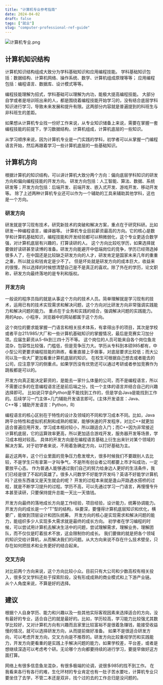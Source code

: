 ```yaml
---
title: "计算机专业参考指南"
date: 2024-04-02
draft: false
tags: ["就业"]
slug: "computer-professional-ref-guide"
---
```


![计算机专业.png](/posts/annex/images/essays/计算机专业.png)

## 计算机知识结构
计算机知识结构组成大致分为学科基础知识和应用编程技能。
学科基础知识包括：数据结构、计算机网络、操作系统、数学、计算机组成原理等等；
应用编程包括：编程语言、数据库、设计模式等等。

编程技能理解为招式，学科基础可以理解为内功，能极大提高编程技能。
大部分自学或者是培训班出来的人，都是围绕着编程技能开始学习的，没有结合底层学科知识进行学习，导致未来发展和提升有限。这两部分内容就是普遍提到的科班生与非科班生的差距。

如果想从计算机专业找一份好工作来说，从专业知识储备上来说，需要在掌握一套编程技能的前提下，学习数据结构，计算机组成，计算机底层的一些知识。

从学习顺序来说，因为计算机专业是一门实践的学科，初学者可以从掌握一门编程语言开始，然后再跟着学习一些计算机底层的一些基础知识。

## 计算机方向
根据计算机的知识结构，可以讲计算机大致分两个方向：偏向底层学科知识的研发方向和偏向编程技能的开发方向。
研发方向包括：人工智能、算法、数据、系统研发等；开发方向包括：后端开发、前端开发、嵌入式开发、游戏开发、移动开发等。
除了上述两种计算机专业还可以作为一个辅助的工具来辅助其他学科，这也是一个方向。

### 研发方向
研发就是学习现有技术，研究新技术的突破和解决方案，重点在于研究科研。比如研发一种编程语言，编译器等。
计算机专业目前薪资最高的方向。它的核心是数学和计算机基础知识，编程技能和开发经验都可以稍微弱化，这个专业更适合数学强，对计算机底层有兴趣的，打算读研的人。
这个方向比较吃学历，如果选择就要做好读研甚至读博的准备。研发方向能避开中低端岗位的竞争，学历已经筛选掉很多人了，在中国还是比较缺乏研发方向的人才，研发肯定是国家未来几年的重重之重，所以就业和钱肯定是少不了。
但是坏处就是研发方向的成本巨大，收益来的很慢，所以选择的时候想清楚自己是不是真正的喜欢。除了外在的学历，论文职称，研发方向最终落地的是专利和版权。

### 开发方向
一般说的程序员指的就是从事这个方向的技术人员。简单理解就是学习现有的技术，运用已有的技术实现需求和解决问题，这个方向对比研发方向非常强调实践能力和解决问题的能力。
重点在于业务和实践的结合，强调解决问题的实践能力。用的App，小程序，浏览器中的网站都属于这个方向。

这个岗位的要求能掌握一门语言和相关技术体系，有拿得出手的项目，其次是学校或者平台211/985/大厂和一些计算机基础知识的掌握情况，最后是竞赛实习加分项。应届生薪资从5-6k到三四十万不等。
这个岗位的人员可能来自各个岗位鱼龙混杂，包容性比较强，门槛低，但是竞争压力大。学历从专科到本硕985都有，中小型公司更要求编程技能的熟练，看重直接上手做事，对底层要求比较低；而大公司以及一些大厂更加看重计算机底层的知识。
在校生可根据自己想去或者能去的公司，应注意学习的侧重点。如果学历没有优势还可以通过考研或者参加竞赛作为跳板都是可以的。

开发方向真正能决定薪资的，是能去一家什么体量的公司，而不是编程语言，所以不需要过多的在意编程语言还是前后端之分。找一个主体的语言并结合自己的兴趣选择即可。
比如说只学会Python是不能找到工作的，但是学会Java是能找到工作的。后续学习一门主体+几门辅助开发语言即可。(主体开发语言：Java、C++等；辅助开发语言：Python，R)

编程语言的核心区别在于特性的设计及领域的不同和学习成本不同。比如，Java跨平台特性和虚拟机机制和成熟的框架，能够快速的开发程序，对比C++就更加适合普遍应用开发，学习成本相对较小，所以跟适合入门；而C++因为非常接近计算机底层，它的运算效率更高，所以更加适合游戏开发，服务器开发等场景，学习成本相对较高。
具体的开发方向是在编程语言基础上衍生出来针对某个领域的解决方案。对于初学者来说，不用着急确定方向，以打好基础为主。

最近这两年，这个行业里面的竞争压力愈发增大，很多时候我们不要跟别人去比较，不是学生只有拿第一才叫争气，不是所有创业者公司都要上市才叫成功，一定要放平心态。
作为普通人能够通过我们自己的努力给身边人更好的生活条件，我们已经是很了不起的英雄了。很多人问数学不好能学开发吗？英语不好能学计算机吗？这些东西谁又是天生就会的呢？
开发的过程本来就是逢山开路遇水搭桥的过程，就是不断学习提升的过程。学历不高，可以先通过学习一门语言，再慢慢专升本甚至读研，只要保持提升总能一天比一天值钱。

开发方向最终的落地成长方向是工作经验，项目经验，设计能力，统筹协调能力。开发方向的成长是一个“T”型的结构，纵要深，要懂得计算机底层知识和优化，横要广，能做到顶层设计和团队统筹。
开发方向的核心是实现需求和解决问题的能力，能组织多少人实现多大需求就是最终的成长方向。
初学者在学习编程的时候，可以尝试用计算机去解决生活中的问题，尝试理解需求，理解业务，理解团队，而不仅仅是盯着技术不放，这会限制你的成长。
我们要做的就是把各个领域的知识交给计算机，从而解决我们的问题。从大方向来说不存在什么技术壁垒，只存在如何把技术和业务更好的结合起来。

### 交叉方向
对比前两个方向来说，这个方向比较小众。目前只有大公司和少数高校有相关投入，很多交叉学科还处于探索阶段，没有形成成熟的商业模式和上下游产业链。
从个人角度来说，不算是好的选择。

## 建议
根据个人自身学历、能力和兴趣以及一些其他实际客观因素来选择适合的方向，没有最好的专业，适合自己的就是最好的。比如，学历较高，学习能力比较强尤其数学比较好，又对计算机方向有兴趣而且家里比较富裕不是很着急赚钱，能接受收益慢的情况，就可以选择研发方向，从而提前做好准备。
如果不是很适合研发方向，可以考虑开发方向，交叉方向是不推荐的。研发方向比较重视学历和实践能力，开发方向更看重的是实践上手解决问题的能力，如果学校差，平台差，或者是想继续深造可以考虑考个研。无论哪个方向都要持续的进行学习，要提早做好这方面打算。

网络上有很多信息鱼龙混杂，有很多极端的论调，说很多985的找不到工作。
在我看来各行有各行的难，生化环材的专业肯定也有一肚子苦水要吐，计算机专业只要坐住了去学，不管二本还是双非，找个过的去的工作总归是没问题的。
